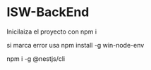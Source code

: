 # ISW-BackEnd
Inicilaiza el proyecto con npm i 

si marca error usa
npm install -g win-node-env

npm i -g @nestjs/cli

